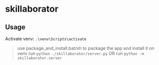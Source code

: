 # skillaborator

## Usage

Activate venv: `.\venv\Scripts\activate`

> use package_and_install.bat/sh to package the app and install it on venv
> run `python ./skillaborator/server.py`
> OR
> run `python -m skillaborator.server`
